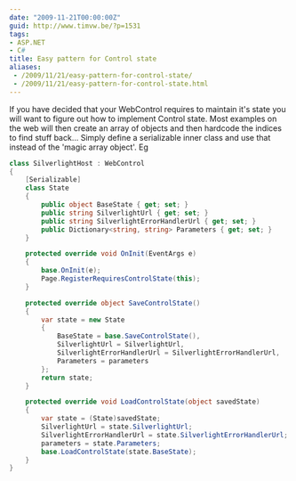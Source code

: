 ```yaml
---
date: "2009-11-21T00:00:00Z"
guid: http://www.timvw.be/?p=1531
tags:
- ASP.NET
- C#
title: Easy pattern for Control state
aliases:
 - /2009/11/21/easy-pattern-for-control-state/
 - /2009/11/21/easy-pattern-for-control-state.html
---
```

If you have decided that your WebControl requires to maintain it's state you will want to figure out how to implement Control state. Most examples on the web will then create an array of objects and then hardcode the indices to find stuff back... Simply define a serializable inner class and use that instead of the 'magic array object'. Eg

```csharp
class SilverlightHost : WebControl
{
	[Serializable]
	class State
	{
		public object BaseState { get; set; }
		public string SilverlightUrl { get; set; }
		public string SilverlightErrorHandlerUrl { get; set; }
		public Dictionary<string, string> Parameters { get; set; }
	}

	protected override void OnInit(EventArgs e)
	{
		base.OnInit(e);
		Page.RegisterRequiresControlState(this);
	}

	protected override object SaveControlState()
	{
		var state = new State
		{
			BaseState = base.SaveControlState(),
			SilverlightUrl = SilverlightUrl,
			SilverlightErrorHandlerUrl = SilverlightErrorHandlerUrl,
			Parameters = parameters
		};
		return state;
	}

	protected override void LoadControlState(object savedState)
	{
		var state = (State)savedState;
		SilverlightUrl = state.SilverlightUrl;
		SilverlightErrorHandlerUrl = state.SilverlightErrorHandlerUrl;
		parameters = state.Parameters;
		base.LoadControlState(state.BaseState);
	}
}
```
